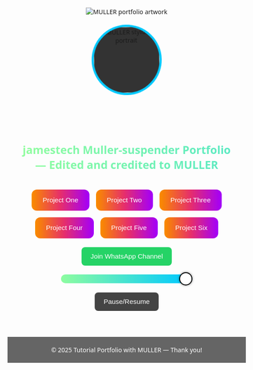 <!DOCTYPE html>
<html lang="en">
<head>
  <meta charset="UTF-8" />
  <meta name="viewport" content="width=device-width, initial-scale=1.0"/>
  <title>MULLER Portfolio</title>
  <style>
    body {
      font-family: 'Segoe UI', Tahoma, Geneva, Verdana, sans-serif;
      height: 100vh;
      background: url('https://files.catbox.moe/xa9kzj.jpg') no-repeat center center/cover;
      display: flex;
      justify-content: center;
      align-items: center;
      flex-direction: column;
      overflow: auto;
      text-align: center;
      margin: 0;
    }

    .profile-img {
      width: 150px;
      height: 150px;
      border-radius: 50%;
      border: 5px solid white;
      margin-top: 20px;
      animation: rotate 10s linear infinite;
      object-fit: cover;
      background: #222;
    }

    .profile-img-secondary {
      width: 150px;
      height: 150px;
      border-radius: 50%;
      border: 5px solid #00c9ff;
      margin-top: 20px;
      margin-bottom: 10px;
      animation: rotate 14s linear infinite reverse;
      object-fit: cover;
      background: #333;
    }

    .typing-text {
      font-size: 3em;
      font-weight: bold;
      white-space: nowrap;
      overflow: hidden;
      border-right: 2px solid #fff;
      background: linear-gradient(270deg, #ff416c, #ff4b2b, #00c9ff, #92fe9d);
      background-size: 800% 800%;
      -webkit-background-clip: text;
      -webkit-text-fill-color: transparent;
      animation: rotate-text 6s ease infinite;
      cursor: pointer;
    }

    h2 {
      font-size: 1.8em;
      margin: 10px;
      animation: rotate-text 8s linear infinite;
      background: linear-gradient(270deg, #ff416c, #ff4b2b, #00c9ff, #92fe9d);
      background-size: 800% 800%;
      -webkit-background-clip: text;
      -webkit-text-fill-color: transparent;
      cursor: pointer;
    }

    .projects {
      display: flex;
      flex-wrap: wrap;
      justify-content: center;
      gap: 15px;
      margin-top: 30px;
    }

    .project-btn {
      padding: 15px 25px;
      border: none;
      border-radius: 12px;
      font-size: 1.1em;
      cursor: pointer;
      background: linear-gradient(90deg, #ff8a00, #e52e71, #9b00ff);
      color: white;
      animation: colorShift 4s infinite;
      transition: transform 0.3s;
    }

    .project-btn:hover {
      transform: scale(1.1);
    }

    .whatsapp-btn, .control-btn {
      margin-top: 20px;
      padding: 12px 20px;
      font-size: 1.1em;
      border: none;
      border-radius: 8px;
      cursor: pointer;
      color: white;
    }

    .whatsapp-btn {
      background: #25D366;
    }

    .control-btn {
      background: #444;
      margin: 5px;
    }

    .volume-slider {
      width: 300px;
      height: 20px;
      margin-top: 20px;
      -webkit-appearance: none;
      background: linear-gradient(270deg, #ff416c, #ff4b2b, #00c9ff, #92fe9d);
      background-size: 300% 300%;
      border-radius: 10px;
      animation: colorShiftFast 2s linear infinite;
      outline: none;
      cursor: pointer;
    }

    .volume-slider::-webkit-slider-thumb {
      -webkit-appearance: none;
      height: 30px;
      width: 30px;
      background: white;
      border-radius: 50%;
      border: 2px solid #000;
      cursor: pointer;
      box-shadow: 0 0 5px rgba(0,0,0,0.5);
    }

    .volume-slider::-moz-range-thumb {
      height: 30px;
      width: 30px;
      background: white;
      border-radius: 50%;
      border: 2px solid #000;
      cursor: pointer;
    }

    @keyframes rotate {
      from { transform: rotate(0deg); }
      to { transform: rotate(360deg); }
    }

    @keyframes rotate-text {
      0% { background-position: 0% 50%; }
      50% { background-position: 100% 50%; }
      100% { background-position: 0% 50%; }
    }

    @keyframes colorShift {
      0% { filter: hue-rotate(0deg); }
      100% { filter: hue-rotate(360deg); }
    }

    @keyframes colorShiftFast {
      0% { background-position: 0% 50%; }
      50% { background-position: 100% 50%; }
      100% { background-position: 0% 50%; }
    }

    @media (max-width: 600px) {
      .typing-text {
        font-size: 1.8em;
      }
      h2 {
        font-size: 1.2em;
      }
      .project-btn {
        padding: 10px 15px;
        font-size: 1em;
      }
      .profile-img,
      .profile-img-secondary {
        width: 90px;
        height: 90px;
      }
    }

    footer {
      margin-top: 40px;
      padding: 20px;
      text-align: center;
      color: white;
      background: rgba(0, 0, 0, 0.6);
      width: 100%;
      font-size: 1em;
      position: relative;
    }
  </style>
</head>
<body>
  <!-- Primary Profile Image -->
  <img src="https://files.catbox.moe/xa9kzj.jpg" alt="MULLER portfolio artwork" class="profile-img" onclick="speak('MULLER portfolio artwork')">
  <!-- Secondary Profile Image -->
  <img src="https://files.catbox.moe/1rqh3x.jpg" alt="MULLER stylized portrait" class="profile-img-secondary" onclick="speak('MULLER stylized portrait')">

  <h1 class="typing-text" onclick="speak('MULLER-SUSPENDER')"></h1>
  <h2 onclick="speak('jamestech Muller-suspender Portfolio. Edited and credited to MULLER')">jamestech Muller-suspender Portfolio — Edited and credited to MULLER</h2>

  <div class="projects">
    <button class="project-btn" onclick="window.open('https://example.com/project1', '_blank'); speak('Project One')">Project One</button>
    <button class="project-btn" onclick="window.open('https://example.com/project2', '_blank'); speak('Project Two')">Project Two</button>
    <button class="project-btn" onclick="window.open('https://example.com/project3', '_blank'); speak('Project Three')">Project Three</button>
    <button class="project-btn" onclick="window.open('https://example.com/project4', '_blank'); speak('Project Four')">Project Four</button>
    <button class="project-btn" onclick="window.open('https://example.com/project5', '_blank'); speak('Project Five')">Project Five</button>
    <button class="project-btn" onclick="window.open('https://example.com/project6', '_blank'); speak('Project Six')">Project Six</button>
  </div>

  <button class="whatsapp-btn" onclick="window.open('https://whatsapp.com/channel/your_channel_id', '_blank'); speak('Join WhatsApp Channel')">
    Join WhatsApp Channel
  </button>

  <input type="range" min="0" max="1" step="0.01" value="1" class="volume-slider" id="volumeSlider" onchange="setVolume(this.value)">

  <button class="control-btn" onclick="togglePlay()">Pause/Resume</button>

  <audio id="bg-music" autoplay loop>
    <source src="https://files.catbox.moe/r93e2e.mp3" type="audio/mp3">
    Your browser does not support the audio element.
  </audio>

  <script>
    function speak(text) {
      const msg = new SpeechSynthesisUtterance(text);
      msg.lang = 'en-US';
      window.speechSynthesis.speak(msg);
    }

    const text = "MULLER-SUSPENDER";
    const typingElement = document.querySelector(".typing-text");
    let index = 0;
    function typeEffect() {
      if (index < text.length) {
        typingElement.textContent += text.charAt(index);
        index++;
        setTimeout(typeEffect, 150);
      }
    }
    typeEffect();

    const music = document.getElementById("bg-music");

    function togglePlay() {
      if (music.paused) {
        music.play();
      } else {
        music.pause();
      }
    }

    function setVolume(value) {
      music.volume = parseFloat(value);
      speak(`Volume ${Math.round(value * 100)} percent`);
    }
  </script>

  <footer>
    © 2025 Tutorial Portfolio with MULLER — Thank you!
  </footer>
</body>
</html>
